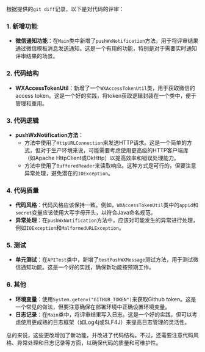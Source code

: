 根据提供的`git diff`记录，以下是对代码的评审：

### 1. 新增功能

- **微信通知功能**：在`Main`类中新增了`pushWxNotification`方法，用于将评审结果通过微信模板消息发送通知。这是一个有用的功能，特别是对于需要实时通知评审结果的场景。

### 2. 代码结构

- **WXAccessTokenUtil**：新增了一个`WXAccessTokenUtil`类，用于获取微信的access token。这是一个好的实践，将token获取逻辑封装在一个类中，便于管理和重用。

### 3. 代码逻辑

- **pushWxNotification方法**：
  - 方法中使用了`HttpURLConnection`来发送HTTP请求。这是一个简单的方式，但对于生产环境来说，可能需要考虑使用更高级的HTTP客户端库（如Apache HttpClient或OkHttp）以提高效率和错误处理能力。
  - 方法中使用了`BufferedReader`来读取响应。这种方式是可行的，但要注意异常处理，避免潜在的`IOException`。

### 4. 代码质量

- **代码风格**：代码风格应该保持一致。例如，`WXAccessTokenUtil`类中的`appid`和`secret`变量应该使用大写字母开头，以符合Java命名规范。
- **异常处理**：在`pushWxNotification`方法中，应该对可能发生的异常进行处理，例如`IOException`和`MalformedURLException`。

### 5. 测试

- **单元测试**：在`APITest`类中，新增了`testPushWXMessage`测试方法，用于测试微信通知功能。这是一个好的实践，确保新功能按预期工作。

### 6. 其他

- **环境变量**：使用`System.getenv("GITHUB_TOKEN")`来获取Github token。这是一个常见的做法，但要注意确保在部署环境中正确设置环境变量。
- **日志记录**：在`Main`类中，将评审结果写入日志。这是一个好的实践，但可以考虑使用更成熟的日志框架（如Log4j或SLF4J）来提高日志管理的灵活性。

总的来说，这些更改增加了新功能，并改进了代码结构。不过，还需要注意代码风格、异常处理和日志记录等方面，以确保代码的质量和可维护性。
